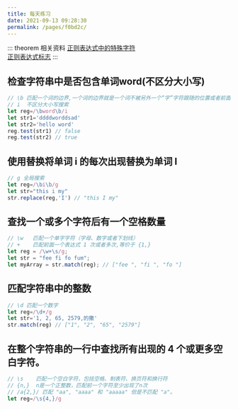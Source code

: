 ```yaml
---
title: 每天练习
date: 2021-09-13 09:28:30
permalink: /pages/f0bd2c/
---
```

::: theorem  相关资料
 [正则表达式中的特殊字符](https://developer.mozilla.org/zh-CN/docs/Web/JavaScript/Guide/Regular_Expressions#special-backslash)</br>
 [正则表达式标志](https://developer.mozilla.org/zh-CN/docs/Web/JavaScript/Guide/Regular_Expressions#使用括号的子字符串匹配_2)
::: 

## 检查字符串中是否包含单词word(不区分大小写)
```JavaScript
// \b 匹配一个词的边界,一个词的边界就是一个词不被另外一个“字”字符跟随的位置或者前面跟其他“字”字符的位置
// i  不区分大小写搜索
let reg=/\bword\b/i
let str1='ddddworddsad'
let str2='hello word'
reg.test(str1) // false
reg.test(str2) // true
```

## 使用替换将单词 i 的每次出现替换为单词 I
```JavaScript
// g 全局搜索
let reg=/\bi\b/g
let str="this i my"
str.replace(reg,'I') // "this I my"
```

## 查找一个或多个字符后有一个空格数量
```JavaScript
// \w 	匹配一个单字字符（字母、数字或者下划线）
// +    匹配前面一个表达式 1 次或者多次,等价于 {1,}
let reg = /\w+\s/g;
let str = "fee fi fo fum";
let myArray = str.match(reg); // ["fee ", "fi ", "fo "]
```

## 匹配字符串中的整数
```JavaScript
// \d 匹配一个数字
let reg=/\d+/g
let str='1, 2, 65, 2579,的撒'
str.match(reg) // ["1", "2", "65", "2579"]
```

## 在整个字符串的一行中查找所有出现的 4 个或更多空白字符。
```JavaScript
// \s    匹配一个空白字符，包括空格、制表符、换页符和换行符
// {n,}  n是一个正整数，匹配前一个字符至少出现了n次
// /a{2,}/ 匹配 "aa", "aaaa" 和 "aaaaa" 但是不匹配 "a"。
let reg=/\s{4,}/g
```
